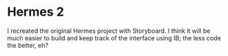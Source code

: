 Hermes 2
======================
I recreated the original Hermes project with Storyboard. I think it will be much easier to build and keep track of the interface using IB; the less code the better, eh?
